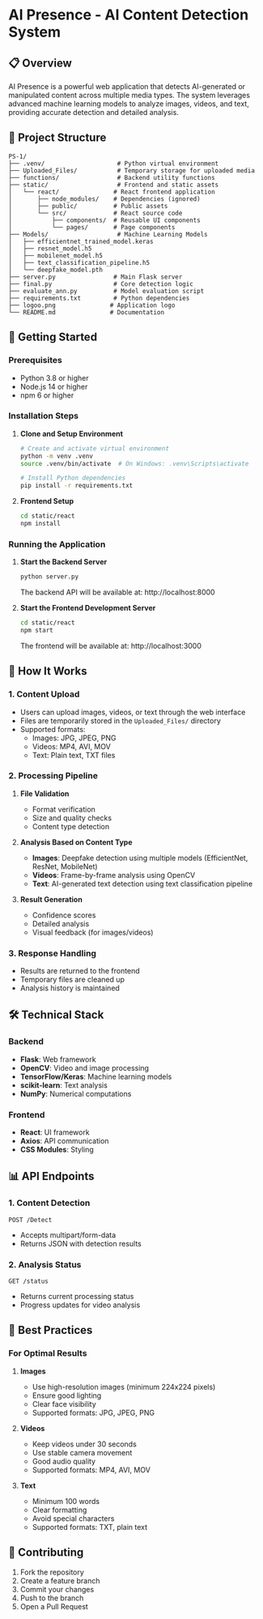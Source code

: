 # AI Presence - AI Content Detection System

## 📋 Overview

AI Presence is a powerful web application that detects AI-generated or manipulated content across multiple media types. The system leverages advanced machine learning models to analyze images, videos, and text, providing accurate detection and detailed analysis.

## 📁 Project Structure

```
PS-1/
├── .venv/                    # Python virtual environment
├── Uploaded_Files/           # Temporary storage for uploaded media
├── functions/                # Backend utility functions
├── static/                   # Frontend and static assets
│   └── react/               # React frontend application
│       ├── node_modules/    # Dependencies (ignored)
│       ├── public/          # Public assets
│       └── src/             # React source code
│           ├── components/  # Reusable UI components
│           └── pages/       # Page components
├── Models/                   # Machine Learning Models
│   ├── efficientnet_trained_model.keras
│   ├── resnet_model.h5
│   ├── mobilenet_model.h5
│   ├── text_classification_pipeline.h5
│   └── deepfake_model.pth
├── server.py                # Main Flask server
├── final.py                 # Core detection logic
├── evaluate_ann.py          # Model evaluation script
├── requirements.txt         # Python dependencies
├── logoo.png               # Application logo
└── README.md               # Documentation
```

## 🚀 Getting Started

### Prerequisites
- Python 3.8 or higher
- Node.js 14 or higher
- npm 6 or higher

### Installation Steps

1. **Clone and Setup Environment**
   ```bash
   # Create and activate virtual environment
   python -m venv .venv
   source .venv/bin/activate  # On Windows: .venv\Scripts\activate
   
   # Install Python dependencies
   pip install -r requirements.txt
   ```

2. **Frontend Setup**
   ```bash
   cd static/react
   npm install
   ```

### Running the Application

1. **Start the Backend Server**
   ```bash
   python server.py
   ```
   The backend API will be available at: http://localhost:8000

2. **Start the Frontend Development Server**
   ```bash
   cd static/react
   npm start
   ```
   The frontend will be available at: http://localhost:3000

## 🔄 How It Works

### 1. Content Upload
- Users can upload images, videos, or text through the web interface
- Files are temporarily stored in the `Uploaded_Files/` directory
- Supported formats:
  - Images: JPG, JPEG, PNG
  - Videos: MP4, AVI, MOV
  - Text: Plain text, TXT files

### 2. Processing Pipeline
1. **File Validation**
   - Format verification
   - Size and quality checks
   - Content type detection

2. **Analysis Based on Content Type**
   - **Images**: Deepfake detection using multiple models (EfficientNet, ResNet, MobileNet)
   - **Videos**: Frame-by-frame analysis using OpenCV
   - **Text**: AI-generated text detection using text classification pipeline

3. **Result Generation**
   - Confidence scores
   - Detailed analysis
   - Visual feedback (for images/videos)

### 3. Response Handling
- Results are returned to the frontend
- Temporary files are cleaned up
- Analysis history is maintained

## 🛠️ Technical Stack

### Backend
- **Flask**: Web framework
- **OpenCV**: Video and image processing
- **TensorFlow/Keras**: Machine learning models
- **scikit-learn**: Text analysis
- **NumPy**: Numerical computations

### Frontend
- **React**: UI framework
- **Axios**: API communication
- **CSS Modules**: Styling

## 📊 API Endpoints

### 1. Content Detection
```
POST /Detect
```
- Accepts multipart/form-data
- Returns JSON with detection results

### 2. Analysis Status
```
GET /status
```
- Returns current processing status
- Progress updates for video analysis

## 📝 Best Practices

### For Optimal Results
1. **Images**
   - Use high-resolution images (minimum 224x224 pixels)
   - Ensure good lighting
   - Clear face visibility
   - Supported formats: JPG, JPEG, PNG

2. **Videos**
   - Keep videos under 30 seconds
   - Use stable camera movement
   - Good audio quality
   - Supported formats: MP4, AVI, MOV

3. **Text**
   - Minimum 100 words
   - Clear formatting
   - Avoid special characters
   - Supported formats: TXT, plain text

## 🤝 Contributing

1. Fork the repository
2. Create a feature branch
3. Commit your changes
4. Push to the branch
5. Open a Pull Request

